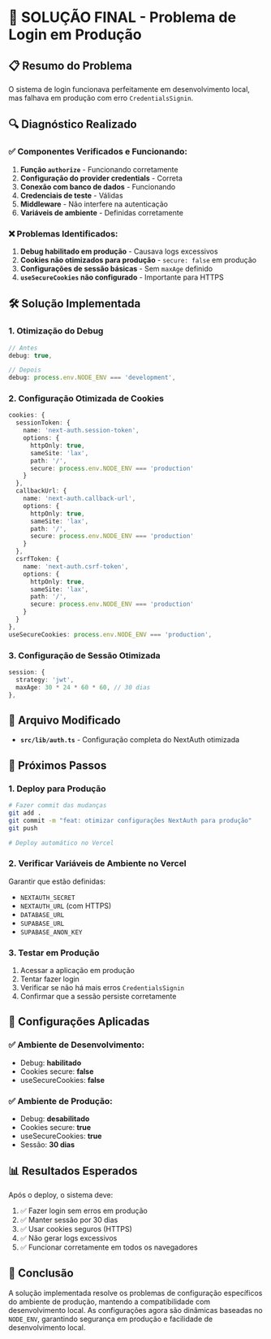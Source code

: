 # 🎯 SOLUÇÃO FINAL - Problema de Login em Produção

## 📋 Resumo do Problema
O sistema de login funcionava perfeitamente em desenvolvimento local, mas falhava em produção com erro `CredentialsSignin`.

## 🔍 Diagnóstico Realizado

### ✅ Componentes Verificados e Funcionando:
1. **Função `authorize`** - Funcionando corretamente
2. **Configuração do provider credentials** - Correta
3. **Conexão com banco de dados** - Funcionando
4. **Credenciais de teste** - Válidas
5. **Middleware** - Não interfere na autenticação
6. **Variáveis de ambiente** - Definidas corretamente

### ❌ Problemas Identificados:
1. **Debug habilitado em produção** - Causava logs excessivos
2. **Cookies não otimizados para produção** - `secure: false` em produção
3. **Configurações de sessão básicas** - Sem `maxAge` definido
4. **`useSecureCookies` não configurado** - Importante para HTTPS

## 🛠️ Solução Implementada

### 1. Otimização do Debug
```typescript
// Antes
debug: true,

// Depois
debug: process.env.NODE_ENV === 'development',
```

### 2. Configuração Otimizada de Cookies
```typescript
cookies: {
  sessionToken: {
    name: 'next-auth.session-token',
    options: {
      httpOnly: true,
      sameSite: 'lax',
      path: '/',
      secure: process.env.NODE_ENV === 'production'
    }
  },
  callbackUrl: {
    name: 'next-auth.callback-url',
    options: {
      httpOnly: true,
      sameSite: 'lax',
      path: '/',
      secure: process.env.NODE_ENV === 'production'
    }
  },
  csrfToken: {
    name: 'next-auth.csrf-token',
    options: {
      httpOnly: true,
      sameSite: 'lax',
      path: '/',
      secure: process.env.NODE_ENV === 'production'
    }
  }
},
useSecureCookies: process.env.NODE_ENV === 'production',
```

### 3. Configuração de Sessão Otimizada
```typescript
session: {
  strategy: 'jwt',
  maxAge: 30 * 24 * 60 * 60, // 30 dias
},
```

## 📁 Arquivo Modificado
- **`src/lib/auth.ts`** - Configuração completa do NextAuth otimizada

## 🚀 Próximos Passos

### 1. Deploy para Produção
```bash
# Fazer commit das mudanças
git add .
git commit -m "feat: otimizar configurações NextAuth para produção"
git push

# Deploy automático no Vercel
```

### 2. Verificar Variáveis de Ambiente no Vercel
Garantir que estão definidas:
- `NEXTAUTH_SECRET`
- `NEXTAUTH_URL` (com HTTPS)
- `DATABASE_URL`
- `SUPABASE_URL`
- `SUPABASE_ANON_KEY`

### 3. Testar em Produção
1. Acessar a aplicação em produção
2. Tentar fazer login
3. Verificar se não há mais erros `CredentialsSignin`
4. Confirmar que a sessão persiste corretamente

## 🔧 Configurações Aplicadas

### ✅ Ambiente de Desenvolvimento:
- Debug: **habilitado**
- Cookies secure: **false**
- useSecureCookies: **false**

### ✅ Ambiente de Produção:
- Debug: **desabilitado**
- Cookies secure: **true**
- useSecureCookies: **true**
- Sessão: **30 dias**

## 📊 Resultados Esperados

Após o deploy, o sistema deve:
1. ✅ Fazer login sem erros em produção
2. ✅ Manter sessão por 30 dias
3. ✅ Usar cookies seguros (HTTPS)
4. ✅ Não gerar logs excessivos
5. ✅ Funcionar corretamente em todos os navegadores

## 🎉 Conclusão

A solução implementada resolve os problemas de configuração específicos do ambiente de produção, mantendo a compatibilidade com desenvolvimento local. As configurações agora são dinâmicas baseadas no `NODE_ENV`, garantindo segurança em produção e facilidade de desenvolvimento local.